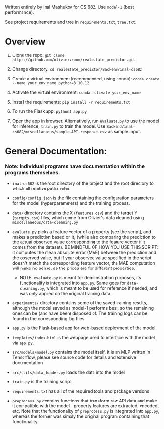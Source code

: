 Written entirely by Inal Mashukov for CS 682.
Use `model-1` (best performance).

See project requirements and tree in `requirements.txt`, `tree.txt`.


# Overview

1. Clone the repo:
`git clone https://github.com/oliviervroom/realestate_predictor.git`

2. Change directory: `cd realestate_predictor/Backend/inal-cs682`

3. Create a virtual environment (recommended, using conda):
`conda create --name your_env_name python=3.10.12`

4. Activate the virtual environment:
 `conda activate your_env_name`

5. Install the requirements:
`pip install -r requirements.txt`

6. To run the Flask app:
`python3 app.py`

7. Open the app in browser. Alternatively, run `evaluate.py` to use the model for inference, `train.py` to train the model.
Use `Backend/inal-cs682/miscellaneous/sample-API-response.csv` as sample input.


# General Documentation:
### Note: individual programs have documentation within the programs themselves.

- `inal-cs682` is the root directory of the project and the root directory to which all relative paths refer.

- `config/config.json` is the file containing the configuration parameters for the model (hyperparameters) and the training process.

- `data/` directory contains the X (`features.csv`) and the target Y (`targets.csv`) files, which come from Olivier's data cleaned using 
`miscellaneous/data-cleaning.py`

- `evaluate.py` picks a feature vector of a property (see the script), and makes a prediction based on it, (while also comparing the prediction to the actual observed value corresponding to the feature vector if it comes from the dataset). 
BE MINDFUL OF HOW YOU USE THIS SCRIPT: it computes the mean absolute error (MAE) between the prediction and the observed value, but if your observed value specified in the script doesn't match the corresponding feature vector, the MAE computation will make no sense, as the prices are for different properties. 

  - NOTE: `evaluate.py` is meant for demonstration purposes, its functionality is integrated into `app.py`. Same goes for `data-cleaning.py`, which is meant to be used for reference if needed, and was only applied on the original training data.

- `experiments/` directory contains some of the saved training results, although the model saved as model-1 performs best, so the remaining ones can be (and have been) disposed of. The training logs can be found in the corresponding log files.

- `app.py` is the Flask-based app for web-based deployment of the model.

- `templates/index.html` is the webpage used to interface with the model via `app.py`.

- `src/models/model.py` contains the model itself, it is an MLP written in Tensorflow, please see source code for details and extensive documentation

- `src/utils/data_loader.py` loads the data into the model

- `train.py` is the training script

- `requirements.txt` has all of the required tools and package versions

- `preprocess.py` contains functions that transform raw API data and make it compatible with the model - property features are extracted, encoded, etc. Note that the functionality of `preprocess.py` is integrated into `app.py`, whereas the former was simply the original program containing that functionality.
